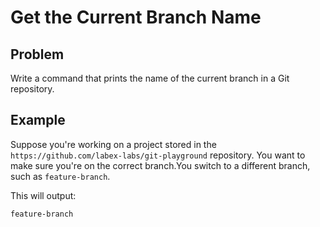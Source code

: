 # Get the Current Branch Name

## Problem

Write a command that prints the name of the current branch in a Git repository.

## Example

Suppose you're working on a project stored in the `https://github.com/labex-labs/git-playground` repository. You want to make sure you're on the correct branch.You switch to a different branch, such as `feature-branch`.

This will output:

```shell
feature-branch
```
